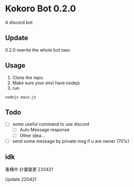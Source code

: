 # Kokoro Bot 0.2.0
A discord bot

## Update
0.2.0 rewrite the whole bot owo.

## Usage
1. Clone the repo.
2. Make sure your envi have nodejs
3. run
```shell
nodejs main.js
```

## Todo
- [ ] some useful command to use discord
    - [ ] Auto Message response
    - [ ] Other idea...
- [ ] send some message by private msg if u are owner (70%)

## idk
重構中 計畫變更 220421

Update 220421

